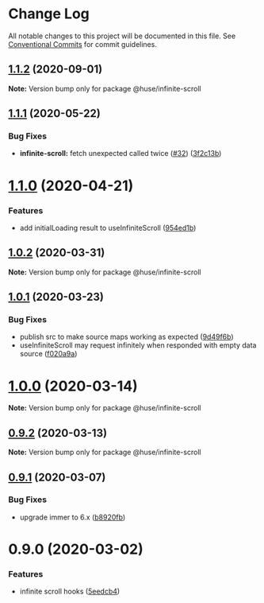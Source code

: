 # Change Log

All notable changes to this project will be documented in this file.
See [Conventional Commits](https://conventionalcommits.org) for commit guidelines.

## [1.1.2](https://github.com/ecomfe/react-hooks/compare/@huse/infinite-scroll@1.1.1...@huse/infinite-scroll@1.1.2) (2020-09-01)

**Note:** Version bump only for package @huse/infinite-scroll





## [1.1.1](https://github.com/ecomfe/react-hooks/compare/@huse/infinite-scroll@1.1.0...@huse/infinite-scroll@1.1.1) (2020-05-22)


### Bug Fixes

* **infinite-scroll:** fetch unexpected called twice ([#32](https://github.com/ecomfe/react-hooks/issues/32)) ([3f2c13b](https://github.com/ecomfe/react-hooks/commit/3f2c13bd4b78ab98bfd7f4a75828634f4998a674))





# [1.1.0](https://github.com/ecomfe/react-hooks/compare/@huse/infinite-scroll@1.0.2...@huse/infinite-scroll@1.1.0) (2020-04-21)


### Features

* add initialLoading result to useInfiniteScroll ([954ed1b](https://github.com/ecomfe/react-hooks/commit/954ed1b61c29ddcbcd1e483b220cce05cbd1da3c))





## [1.0.2](https://github.com/ecomfe/react-hooks/compare/@huse/infinite-scroll@1.0.1...@huse/infinite-scroll@1.0.2) (2020-03-31)

**Note:** Version bump only for package @huse/infinite-scroll





## [1.0.1](https://github.com/ecomfe/react-hooks/compare/@huse/infinite-scroll@0.9.1...@huse/infinite-scroll@1.0.1) (2020-03-23)


### Bug Fixes

* publish src to make source maps working as expected ([9d49f6b](https://github.com/ecomfe/react-hooks/commit/9d49f6b294a445c302f05da958c6e427e7eae669))
* useInfiniteScroll may request infinitely when responded with empty data source ([f020a9a](https://github.com/ecomfe/react-hooks/commit/f020a9a0a7ad708e3cd3e42d8714182612c1faaf))





# [1.0.0](https://github.com/ecomfe/react-hooks/compare/@huse/infinite-scroll@0.9.1...@huse/infinite-scroll@1.0.0) (2020-03-14)

**Note:** Version bump only for package @huse/infinite-scroll





## [0.9.2](https://github.com/ecomfe/react-hooks/compare/@huse/infinite-scroll@0.9.1...@huse/infinite-scroll@0.9.2) (2020-03-13)

**Note:** Version bump only for package @huse/infinite-scroll





## [0.9.1](https://github.com/ecomfe/react-hooks/compare/@huse/infinite-scroll@0.9.0...@huse/infinite-scroll@0.9.1) (2020-03-07)


### Bug Fixes

* upgrade immer to 6.x ([b8920fb](https://github.com/ecomfe/react-hooks/commit/b8920fb67a14bd111b543efdcd58b67b8277ba46))





# 0.9.0 (2020-03-02)


### Features

* infinite scroll hooks ([5eedcb4](https://github.com/ecomfe/react-hooks/commit/5eedcb482a6adfba898e14d3a3fb579e60635c8c))
